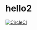 # hello2 
[![CircleCI](https://circleci.com/gh/MrinmayeeKulkarni/hellouncc.svg?style=svg)](https://circleci.com/gh/MrinmayeeKulkarni/hellouncc)
